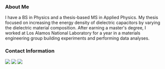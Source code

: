### About Me 

I have a BS in Physics and a thesis-based MS in Applied Physics. My thesis focused on increasing the energy density of dielectric capacitors by varying the dielectric material composition. After earning a master's degree, I worked at Los Alamos National Laboratory for a year in a materials engineering group building experiments and performing data analyses.


### Contact Information

[<img target="_blank" src="https://img.icons8.com/dusk/64/000000/domain.png"/>](https://www.kaggle.com/michaelbryantds) [<img target="_blank" src="https://img.icons8.com/color/64/000000/linkedin.png"/>](https://www.linkedin.com/in/mbryantds/) [<img target="_blank" src="https://img.icons8.com/emoji/64/000000/envelope-.png"/>](mailto:MichaelBryantDS@gmail.com)

<!--
**MichaelBryantDS/MichaelBryantDS** is a ✨ _special_ ✨ repository because its `README.md` (this file) appears on your GitHub profile.

Here are some ideas to get you started:

- 🔭 I’m currently working on ...
- 🌱 I’m currently learning ...
- 👯 I’m looking to collaborate on ...
- 🤔 I’m looking for help with ...
- 💬 Ask me about ...
- 📫 How to reach me: ...
- 😄 Pronouns: ...
- ⚡ Fun fact: ...
-->
